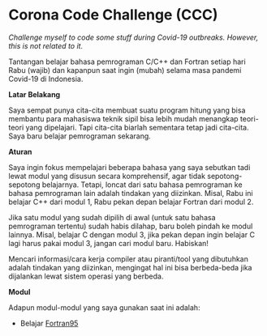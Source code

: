 # Corona Code Challenge (CCC)

_Challenge myself to code some stuff during Covid-19 outbreaks. However, this is not related to it._

Tantangan belajar bahasa pemrograman C/C++ dan Fortran setiap hari Rabu (wajib) dan kapanpun saat ingin (mubah) selama masa pandemi Covid-19 di Indonesia.

**Latar Belakang**

Saya sempat punya cita-cita membuat suatu program hitung yang bisa membantu para mahasiswa teknik sipil bisa lebih mudah menangkap teori-teori yang dipelajari. Tapi cita-cita biarlah sementara tetap jadi cita-cita. Saya baru belajar pemrograman sekarang.

**Aturan**

Saya ingin fokus mempelajari beberapa bahasa yang saya sebutkan tadi lewat modul yang disusun secara komprehensif, agar tidak sepotong-sepotong belajarnya. Tetapi, loncat dari satu bahasa pemrograman ke bahasa pemrograman lain adalah tindakan yang diizinkan. Misal, Rabu ini belajar C++ dari modul 1, Rabu pekan depan belajar Fortran dari modul 2.

Jika satu modul yang sudah dipilih di awal (untuk satu bahasa pemrograman tertentu) sudah habis dilahap, baru boleh pindah ke modul lainnya. Misal, belajar C dengan modul 3, jika pekan depan ingin belajar C lagi harus pakai modul 3, jangan cari modul baru. Habiskan!

Mencari informasi/cara kerja compiler atau piranti/tool yang dibutuhkan adalah tindakan yang diizinkan, mengingat hal ini bisa berbeda-beda jika dijalankan lewat sistem operasi yang berbeda.

**Modul**

Adapun modul-modul yang saya gunakan saat ini adalah:

- Belajar [Fortran95](https://www.fortrantutorial.com/)
